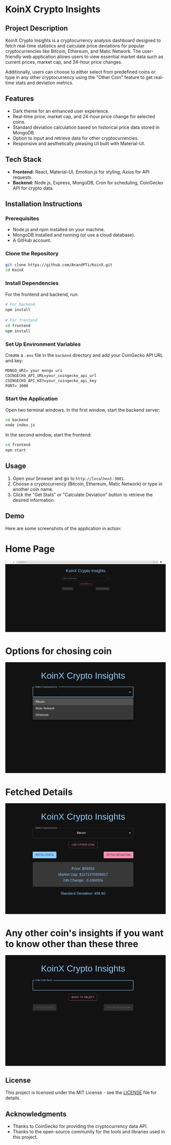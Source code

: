 
# KoinX Crypto Insights

## Project Description
KoinX Crypto Insights is a cryptocurrency analysis dashboard designed to fetch real-time statistics and calculate price deviations for popular cryptocurrencies like Bitcoin, Ethereum, and Matic Network. The user-friendly web application allows users to view essential market data such as current prices, market cap, and 24-hour price changes. 

Additionally, users can choose to either select from predefined coins or type in any other cryptocurrency using the "Other Coin" feature to get real-time stats and deviation metrics.

## Features
- Dark theme for an enhanced user experience.
- Real-time price, market cap, and 24-hour price change for selected coins.
- Standard deviation calculation based on historical price data stored in MongoDB.
- Option to input and retrieve data for other cryptocurrencies.
- Responsive and aesthetically pleasing UI built with Material-UI.

## Tech Stack
- **Frontend:** React, Material-UI, Emotion.js for styling, Axios for API requests.
- **Backend:** Node.js, Express, MongoDB, Cron for scheduling, CoinGecko API for crypto data.

## Installation Instructions

### Prerequisites
- Node.js and npm installed on your machine.
- MongoDB installed and running (or use a cloud database).
- A GitHub account.

### Clone the Repository
```bash
git clone https://github.com/AnandPTi/KoinX.git
cd KoinX
```

### Install Dependencies
For the frontend and backend, run:
```bash
# For backend
npm install

# For frontend
cd frontend
npm install
```

### Set Up Environment Variables
Create a `.env` file in the `backend` directory and add your CoinGecko API URL and key:
```
MONGO_URI= your mongo uri
COINGECKO_API_URL=your_coingecko_api_url
COINGECKO_API_KEY=your_coingecko_api_key
PORT= 3000
```

### Start the Application
Open two terminal windows. In the first window, start the backend server:
```bash
cd backend
node index.js
```

In the second window, start the frontend:
```bash
cd frontend
npm start
```

## Usage
1. Open your browser and go to `http://localhost:3001`.
2. Choose a cryptocurrency (Bitcoin, Ethereum, Matic Network) or type in another coin name.
3. Click the "Get Stats" or "Calculate Deviation" button to retrieve the desired information.

## Demo
Here are some screenshots of the application in action:

# Home Page
![Demo Image 1](images/image%20copy%204.png)
# Options for chosing coin
![Demo Image 2](images/image%20copy%205.png)
# Fetched Details
![Demo Image 3](images/image%20copy%206.png)
# Any other coin's insights if you want to know other than these three
![Demo Image 4](images/image%20copy%207.png)

## License
This project is licensed under the MIT License - see the [LICENSE](LICENSE) file for details.

## Acknowledgments
- Thanks to CoinGecko for providing the cryptocurrency data API.
- Thanks to the open-source community for the tools and libraries used in this project.


